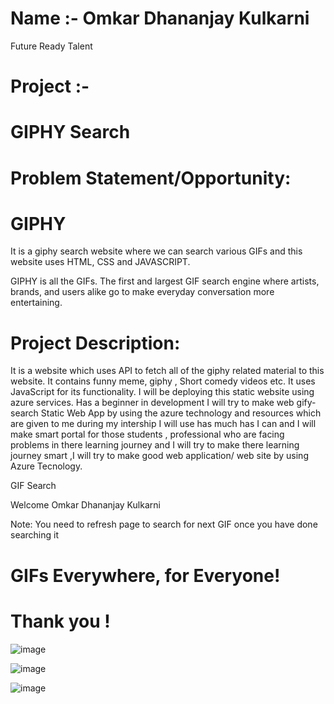 # Name :- Omkar Dhananjay Kulkarni


Future Ready Talent

# Project :-                                                  
#                                                                      GIPHY Search 

 


# Problem Statement/Opportunity:

#                                                                          GIPHY
 It is a giphy search website where we can search various GIFs and this website uses HTML, CSS and JAVASCRIPT.
 
 GIPHY is all the GIFs. The first and largest GIF search engine where artists, brands, and users alike go to make everyday conversation more entertaining.

# Project Description:
 
 It is a website which uses API to fetch all of the giphy related material to this website. It contains funny meme, giphy , Short comedy videos etc. It uses JavaScript for its functionality. I will be deploying this static website using azure services. Has a beginner in development I will try to make web gify-search Static Web App by using the azure technology and resources which are given to me during my intership I will use has much has I can and I will make smart portal for those students , professional who are facing problems in there learning journey and I will try to make there learning journey smart ,I will try to make good web application/ web site by using Azure Tecnology.


GIF Search

Welcome Omkar Dhananjay Kulkarni

Note: You need to refresh page to search for next GIF once you have done searching it


# GIFs Everywhere, for Everyone!

# Thank you !

![image](https://user-images.githubusercontent.com/89896505/153400919-58743864-0a6e-43db-bdc2-03ab427eacb8.png)


![image](https://user-images.githubusercontent.com/89896505/153400655-6eee0637-f082-4b3a-a107-5beb04b12deb.png)

![image](https://user-images.githubusercontent.com/89896505/153400769-3f49d416-290d-4779-be7a-023d120a3b6e.png)
